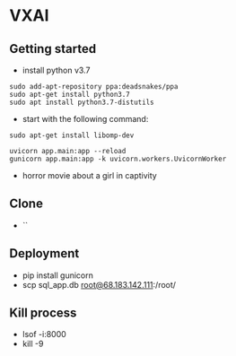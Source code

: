 # VXAI



## Getting started
- install python v3.7
```
sudo add-apt-repository ppa:deadsnakes/ppa
sudo apt-get install python3.7
sudo apt install python3.7-distutils
```


- start with the following command:
```
sudo apt-get install libomp-dev
```

```
uvicorn app.main:app --reload
gunicorn app.main:app -k uvicorn.workers.UvicornWorker
```

- horror movie about a girl in captivity

## Clone
- ``


## Deployment
- pip install gunicorn
- scp sql_app.db root@68.183.142.111:/root/


## Kill process
- lsof -i:8000
- kill -9 <PID>